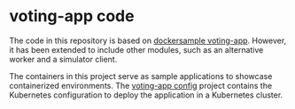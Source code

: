 # voting-app code

The code in this repository is based on [dockersample voting-app](https://github.com/dockersamples/example-voting-app).
However, it has been extended to include other modules, such as an alternative worker and a simulator client.

The containers in this project serve as sample applications to showcase containerized environments.
The [voting-app config](https://github.com/ATIX-AG/voting-app-config) project contains the Kubernetes configuration to deploy the application in a Kubernetes cluster.
